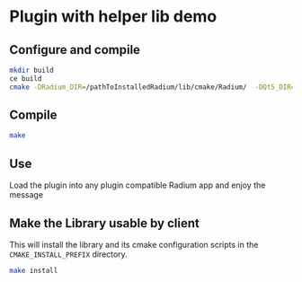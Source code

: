 # Plugin with helper lib demo
## Configure and compile
```bash
mkdir build
ce build
cmake -DRadium_DIR=/pathToInstalledRadium/lib/cmake/Radium/  -DQt5_DIR=/pathToInstalledQt5/lib/cmake/Qt5 ..`
```

## Compile
```bash
make
``` 

## Use
Load the plugin into any plugin compatible Radium app and enjoy the message

## Make the Library usable by client
This will install the library and its cmake configuration scripts in the `CMAKE_INSTALL_PREFIX` directory.
```bash
make install
``` 

